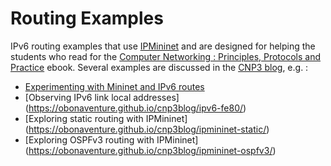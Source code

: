 # Routing Examples

IPv6 routing examples that use [IPMininet](https://github.com/oliviertilmans/ipmininet) and are designed for helping the students who read for the [Computer Networking : Principles, Protocols and Practice](http://cnp3book.info.ucl.ac.be) ebook. Several examples are discussed in the [CNP3 blog](https://obonaventure.github.io/cnp3blog/), e.g. :

 - [Experimenting with Mininet and IPv6 routes](https://obonaventure.github.io/cnp3blog/ipmininet/)
 - [Observing IPv6 link local addresses] (https://obonaventure.github.io/cnp3blog/ipv6-fe80/)
 - [Exploring static routing with IPMininet] (https://obonaventure.github.io/cnp3blog/ipmininet-static/)
 - [Exploring OSPFv3 routing with IPMininet] (https://obonaventure.github.io/cnp3blog/ipmininet-ospfv3/)
 

